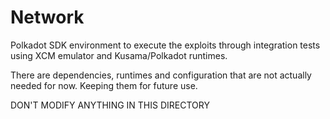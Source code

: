# Network

Polkadot SDK environment to execute the exploits through integration tests using XCM emulator and Kusama/Polkadot runtimes.

There are dependencies, runtimes and configuration that are not actually needed for now. Keeping them for future use.

DON'T MODIFY ANYTHING IN THIS DIRECTORY

